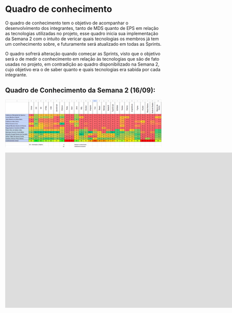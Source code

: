 # Quadro de conhecimento

O quadro de conhecimento tem o objetivo de acompanhar o desenvolvimento dos integrantes, tanto de MDS quanto de EPS em relação as tecnologias utilizadas no projeto, esse quadro inicia sua implementação da Semana 2 com o intuito de vericar quais tecnologias os membros já tem um conhecimento sobre, e futuramente será atualizado em todas as Sprints. 

O quadro sofrerá alteração quando começar as Sprints, visto que o objetivo será o de medir o conhecimento em relação às tecnologias que são de fato usadas no projeto, em contradição ao quadro disponibilizado na Semana 2, cujo objetivo era o de saber quanto e quais tecnologias era sabida por cada integrante.

## Quadro de Conhecimento da Semana 2 (16/09):

![Quadro de conhecimento](../assets/imagens/quadro_conhecimento/quadro_conhecimento_semana2.png)

<iframe width="2000" height="500" frameborder="0" scrolling="yes" src="https://docs.google.com/spreadsheets/d/e/2PACX-1vQBIt3ITuOTg6yWgtaCHSE02-C0hjBGbOp0iQBijc8RRikOwvrIwmQ9zm4P63kiJ60yrXa_oKJMLgSC/pubhtml?gid=0&single=true"></iframe>




